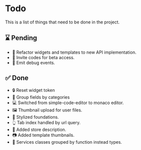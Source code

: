 # Todo

This is a list of things that need to be done in the project.

## ⌛ Pending

- 📂 Refactor widgets and templates to new API implementation.
- 📨 Invite codes for beta access.
- 📡 Emit debug events.

## ✅ Done

- 🔒 Reset widget token
- 📂 Group fields by categories
- 💻 Switched from simple-code-editor to monaco editor.
- 🖼 Thumbnail upload for user files.
- 🎨 Stylized foundations.
- 👆 Tab index handled by url query.
- 💬 Added store description.
- 📷 Added template thumbnails.
- 🧩 Services classes grouped by function instead types.
